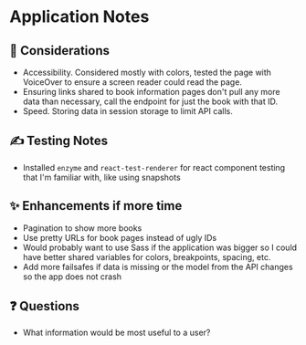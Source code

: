 # Application Notes

## 🤔 Considerations
- Accessibility. Considered mostly with colors, tested the page with VoiceOver to ensure a screen reader could read the page.
- Ensuring links shared to book information pages don't pull any more data than necessary, call the endpoint for just the book with that ID.
- Speed. Storing data in session storage to limit API calls.

## ✍️ Testing Notes
- Installed `enzyme` and `react-test-renderer` for react component testing that I'm familiar with, like using snapshots

## ✨ Enhancements if more time
- Pagination to show more books
- Use pretty URLs for book pages instead of ugly IDs
- Would probably want to use Sass if the application was bigger so I could have better shared variables for colors, breakpoints, spacing, etc.
- Add more failsafes if data is missing or the model from the API changes so the app does not crash

## ❓ Questions
- What information would be most useful to a user?
